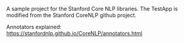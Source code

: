 A sample project for the Stanford Core NLP libraries. The TestApp is modified from the Stanford CoreNLP github project.

Annotators explained: https://stanfordnlp.github.io/CoreNLP/annotators.html